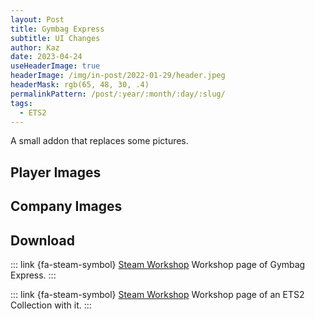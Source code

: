 ```yaml
---
layout: Post
title: Gymbag Express
subtitle: UI Changes
author: Kaz
date: 2023-04-24
useHeaderImage: true
headerImage: /img/in-post/2022-01-29/header.jpeg
headerMask: rgb(65, 48, 30, .4)
permalinkPattern: /post/:year/:month/:day/:slug/
tags:
  - ETS2
---
```


A small addon that replaces some pictures.

<!-- more -->

## Player Images

## Company Images

## Download

::: link {fa-steam-symbol} [Steam Workshop](https://steamcommunity.com/sharedfiles/filedetails/?id=2968229871)
Workshop page of Gymbag Express.
:::

::: link {fa-steam-symbol} [Steam Workshop](https://steamcommunity.com/sharedfiles/filedetails/?id=2970388274)
Workshop page of an ETS2 Collection with it.
:::
